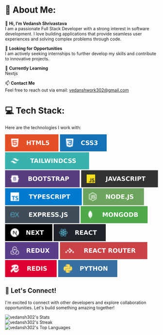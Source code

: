# 💫 About Me:

👋 **Hi, I’m Vedansh Shrivastava**  
I am a passionate Full Stack Developer with a strong interest in software development. I love building applications that provide seamless user experiences and solving complex problems through code.

💞️ **Looking for Opportunities**  
I am actively seeking internships to further develop my skills and contribute to innovative projects.

🌱 **Currently Learning**  
Nextjs

📫 **Contact Me**  
Feel free to reach out via email: [vedanshwork302@gmail.com](mailto:vedanshwork302@gmail.com)


# 💻 **Tech Stack:**

Here are the technologies I work with:

![HTML](https://raw.githubusercontent.com/vedansh302/SVG/main/html.svg)
![CSS](https://raw.githubusercontent.com/vedansh302/SVG/main/CSS.svg)
![Tailwind CSS](https://raw.githubusercontent.com/vedansh302/SVG/main/tailwindcss.svg)
![Bootstrap](https://raw.githubusercontent.com/vedansh302/SVG/main/bootstrap.svg)
![JavaScript](https://raw.githubusercontent.com/vedansh302/SVG/main/javascript.svg)
![TypeScript](https://raw.githubusercontent.com/vedansh302/SVG/main/typescript.svg)
![Node.js](https://raw.githubusercontent.com/vedansh302/SVG/main/nodejs.svg)
![Express.js](https://raw.githubusercontent.com/vedansh302/SVG/main/expressjs.svg)
![MongoDB](https://raw.githubusercontent.com/vedansh302/SVG/main/mongodb.svg)
![Next.js](https://raw.githubusercontent.com/vedansh302/SVG/main/next.svg)
![React](https://raw.githubusercontent.com/vedansh302/SVG/main/react.svg)
![Redux](https://raw.githubusercontent.com/vedansh302/SVG/main/redux.svg)
![React Router](https://raw.githubusercontent.com/vedansh302/SVG/main/reactrouter.svg)
![Redis](https://raw.githubusercontent.com/vedansh302/SVG/main/redis.svg)
![Python](https://raw.githubusercontent.com/vedansh302/SVG/main/python.svg)


## 🌟 Let's Connect!
I'm excited to connect with other developers and explore collaboration opportunities. Let's build something amazing together!

![vedansh302's Stats](https://github-readme-stats.vercel.app/api?username=vedansh302&theme=tokyonight&show_icons=true&hide_border=true&count_private=true)  
![vedansh302's Streak](https://github-readme-streak-stats.herokuapp.com/?user=vedansh302&theme=tokyonight&hide_border=true)  
![vedansh302's Top Languages](https://github-readme-stats.vercel.app/api/top-langs/?username=vedansh302&theme=tokyonight&show_icons=true&hide_border=true&layout=compact)  
